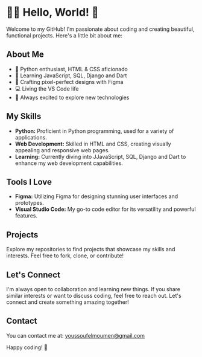 # 👩‍💻 Hello, World! 👋

Welcome to my GitHub! I'm passionate about coding and creating beautiful, functional projects. Here's a little bit about me:

## About Me

- 🐍 Python enthusiast, HTML & CSS aficionado
- 🌱 Learning JavaScript, SQL, Django and Dart
- 🎨 Crafting pixel-perfect designs with Figma
- 💻 Living the VS Code life
- 🚀 Always excited to explore new technologies

## My Skills

- **Python:** Proficient in Python programming, used for a variety of applications.
- **Web Development:** Skilled in HTML and CSS, creating visually appealing and responsive web pages.
- **Learning:** Currently diving into JJavaScript, SQL, Django and Dart to enhance my web development capabilities.

## Tools I Love

- **Figma:** Utilizing Figma for designing stunning user interfaces and prototypes.
- **Visual Studio Code:** My go-to code editor for its versatility and powerful features.

## Projects

Explore my repositories to find projects that showcase my skills and interests. Feel free to fork, clone, or contribute!

## Let's Connect

I'm always open to collaboration and learning new things. If you share similar interests or want to discuss coding, feel free to reach out. Let's connect and create something amazing together!

## Contact
You can contact me at: [youssoufelmoumen@gmail.com](mailto:youssoufelmoumen@gmail.com)

Happy coding! 🚀
